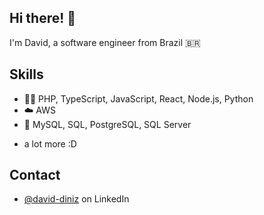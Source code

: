 ## Hi there! 👋

<!--
**dinizdsa/dinizdsa** is a ✨ _special_ ✨ repository because its `README.md` (this file) appears on your GitHub profile.

Here are some ideas to get you started:

- 🔭 I’m currently working on ...
- 🌱 I’m currently learning ...
- 👯 I’m looking to collaborate on ...
- 🤔 I’m looking for help with ...
- 💬 Ask me about ...
- 📫 How to reach me: ...
- 😄 Pronouns: ...
- ⚡ Fun fact: ...
-->
I'm David, a software engineer from Brazil 🇧🇷


## Skills
- 👨‍💻 PHP, TypeScript, JavaScript, React, Node.js, Python
- ☁️ AWS
- 💽 MySQL, SQL, PostgreSQL, SQL Server
+ a lot more :D

## Contact
- [@david-diniz](https://www.linkedin.com/in/david-diniz/) on LinkedIn

